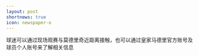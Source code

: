 ```yaml
---
layout: post
shortnews: true
icon: newspaper-o
---
```


球迷可以通过现场观赛与莫德里奇近距离接触，也可以通过皇家马德里官方账号及球员个人账号来了解相关信息

